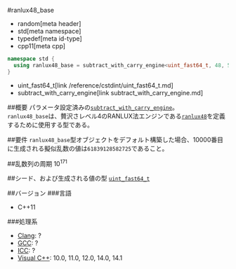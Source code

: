 #ranlux48_base
* random[meta header]
* std[meta namespace]
* typedef[meta id-type]
* cpp11[meta cpp]

```cpp
namespace std {
  using ranlux48_base = subtract_with_carry_engine<uint_fast64_t, 48, 5, 12>;
}
```
* uint_fast64_t[link /reference/cstdint/uint_fast64_t.md]
* subtract_with_carry_engine[link subtract_with_carry_engine.md]

##概要
パラメータ設定済みの[`subtract_with_carry_engine`](subtract_with_carry_engine.md)。  
`ranlux48_base`は、贅沢さレベル4のRANLUX法エンジンである[`ranlux48`](ranlux48.md)を定義するために使用する型である。  
  
##要件
`ranlux48_base`型オブジェクトをデフォルト構築した場合、10000番目に生成される擬似乱数の値は`61839128582725`であること。


##乱数列の周期
10<sup>171</sup>


##シード、および生成される値の型
[`uint_fast64_t`](/reference/cstdint/uint_fast64_t.md)


##バージョン
###言語
- C++11

###処理系
- [Clang](/implementation.md#clang): ?
- [GCC](/implementation.md#gcc): ?
- [ICC](/implementation.md#icc): ?
- [Visual C++](/implementation.md#visual_cpp): 10.0, 11.0, 12.0, 14.0, 14.1
